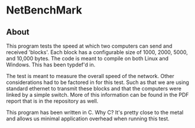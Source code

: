 # NetBenchMark

<h2>About</h2>
This program tests the speed at which two computers can send and received 'blocks'. Each block has a configurable size of 1000, 2000, 5000, and 10,000 bytes. The code is meant to compile on both Linux and Windows. This has been typdef'd in.

The test is meant to measure the overall speed of the network. Other considerations had to be factored in for this test. Such as that we are using standard ethernet to transmit these blocks and that the computers were linked by a simple switch. More of this information can be found in the PDF report that is in the repository as well.

This program has been written in C. Why C? It's pretty close to the metal and allows us minimal application overhead when running this test.

